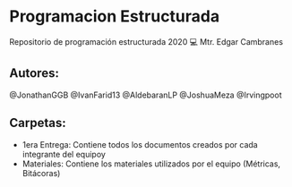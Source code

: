 # Programacion Estructurada
Repositorio de programación estructurada 2020 :computer:
Mtr. Edgar Cambranes

## Autores:
@JonathanGGB
@IvanFarid13
@AldebaranLP
@JoshuaMeza
@Irvingpoot

## Carpetas:
- 1era Entrega: Contiene todos los documentos creados por cada integrante del equipoy
- Materiales: Contiene los materiales utilizados por el equipo (Métricas, Bitácoras)
